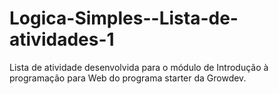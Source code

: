 # Logica-Simples--Lista-de-atividades-1
Lista de atividade desenvolvida para o módulo de Introdução à programação para Web do programa starter da Growdev.
